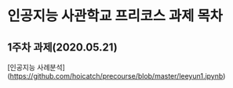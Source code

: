 # 인공지능 사관학교 프리코스 과제 목차

## 1주차 과제(2020.05.21)
 [인공지능 사례분석] (https://github.com/hoicatch/precourse/blob/master/leeyun1.ipynb)

